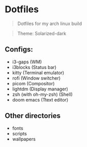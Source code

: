 # Dotfiles

> Dotfiles for my arch linux build

> Theme: Solarized-dark

## Configs:
- i3-gaps (WM)
- i3blocks (Status bar)
- kitty (Terminal emulator)
- rofi (Window switcher)
- picom (Compositor)
- lightdm (Display manager)
- zsh (with oh-my-zsh) (Shell)
- doom emacs (Ttext editor)

## Other directories
- fonts
- scripts
- wallpapers
